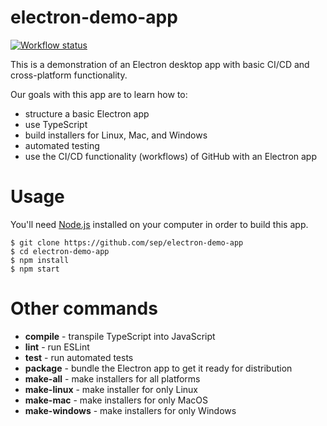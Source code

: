 # electron-demo-app

[![Workflow status](https://github.com/sep/electron-demo-app/actions/workflows/node.js.yml/badge.svg)](https://github.com/sep/electron-demo-app/actions/workflows/node.js.yml)

This is a demonstration of an Electron desktop app with basic CI/CD and cross-platform functionality.

Our goals with this app are to learn how to:

* structure a basic Electron app
* use TypeScript
* build installers for Linux, Mac, and Windows
* automated testing
* use the CI/CD functionality (workflows) of GitHub with an Electron app

# Usage

You'll need [Node.js](https://nodejs.org/) installed on your computer in order to build this app.

```
$ git clone https://github.com/sep/electron-demo-app
$ cd electron-demo-app
$ npm install
$ npm start
```

# Other commands

* **compile** - transpile TypeScript into JavaScript
* **lint** - run ESLint
* **test** - run automated tests
* **package** - bundle the Electron app to get it ready for distribution
* **make-all** - make installers for all platforms
* **make-linux** - make installer for only Linux
* **make-mac** - make installers for only MacOS
* **make-windows** - make installers for only Windows
